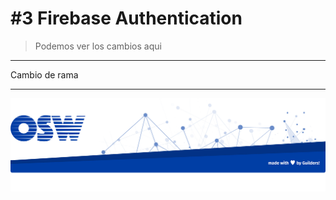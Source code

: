 # #3 Firebase Authentication



> Podemos ver los cambios aqui

---

Cambio de rama

--- 

![firebase](./assets/img/footer.png)
